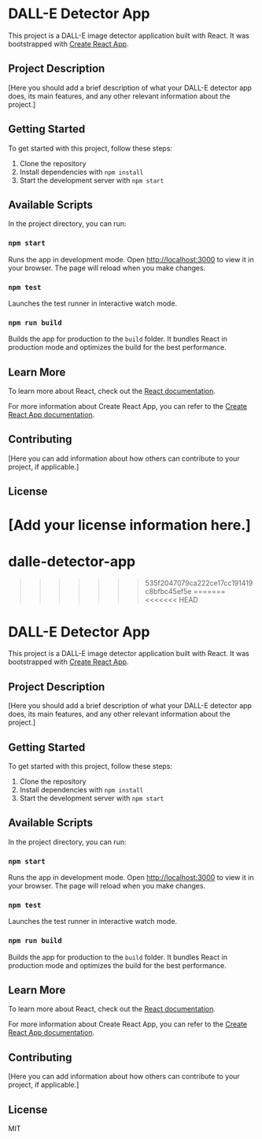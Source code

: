# DALL-E Detector App

This project is a DALL-E image detector application built with React. It was bootstrapped with [Create React App](https://github.com/facebook/create-react-app).

## Project Description

[Here you should add a brief description of what your DALL-E detector app does, its main features, and any other relevant information about the project.]

## Getting Started

To get started with this project, follow these steps:

1. Clone the repository
2. Install dependencies with `npm install`
3. Start the development server with `npm start`

## Available Scripts

In the project directory, you can run:

### `npm start`

Runs the app in development mode. Open [http://localhost:3000](http://localhost:3000) to view it in your browser. The page will reload when you make changes.

### `npm test`

Launches the test runner in interactive watch mode.

### `npm run build`

Builds the app for production to the `build` folder. It bundles React in production mode and optimizes the build for the best performance.

## Learn More

To learn more about React, check out the [React documentation](https://reactjs.org/).

For more information about Create React App, you can refer to the [Create React App documentation](https://facebook.github.io/create-react-app/docs/getting-started).

## Contributing

[Here you can add information about how others can contribute to your project, if applicable.]

## License

[Add your license information here.]
=======
# dalle-detector-app
>>>>>>> 535f2047079ca222ce17cc191419c8bfbc45ef5e
=======
<<<<<<< HEAD
# DALL-E Detector App

This project is a DALL-E image detector application built with React. It was bootstrapped with [Create React App](https://github.com/facebook/create-react-app).

## Project Description

[Here you should add a brief description of what your DALL-E detector app does, its main features, and any other relevant information about the project.]

## Getting Started

To get started with this project, follow these steps:

1. Clone the repository
2. Install dependencies with `npm install`
3. Start the development server with `npm start`

## Available Scripts

In the project directory, you can run:

### `npm start`

Runs the app in development mode. Open [http://localhost:3000](http://localhost:3000) to view it in your browser. The page will reload when you make changes.

### `npm test`

Launches the test runner in interactive watch mode.

### `npm run build`

Builds the app for production to the `build` folder. It bundles React in production mode and optimizes the build for the best performance.

## Learn More

To learn more about React, check out the [React documentation](https://reactjs.org/).

For more information about Create React App, you can refer to the [Create React App documentation](https://facebook.github.io/create-react-app/docs/getting-started).

## Contributing

[Here you can add information about how others can contribute to your project, if applicable.]

## License

MIT

